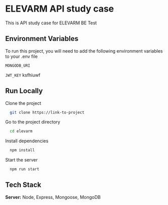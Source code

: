 
# ELEVARM API study case

This is API study case for ELEVARM BE Test


## Environment Variables

To run this project, you will need to add the following environment variables to your .env file

`MONGODB_URI`  

`JWT_KEY` ksfhiuwf


## Run Locally

Clone the project

```bash
  git clone https://link-to-project
```

Go to the project directory

```bash
  cd elevarm
```

Install dependencies

```bash
  npm install
```

Start the server

```bash
  npm run start
```


## Tech Stack

**Server:** Node, Express, Mongoose, MongoDB

